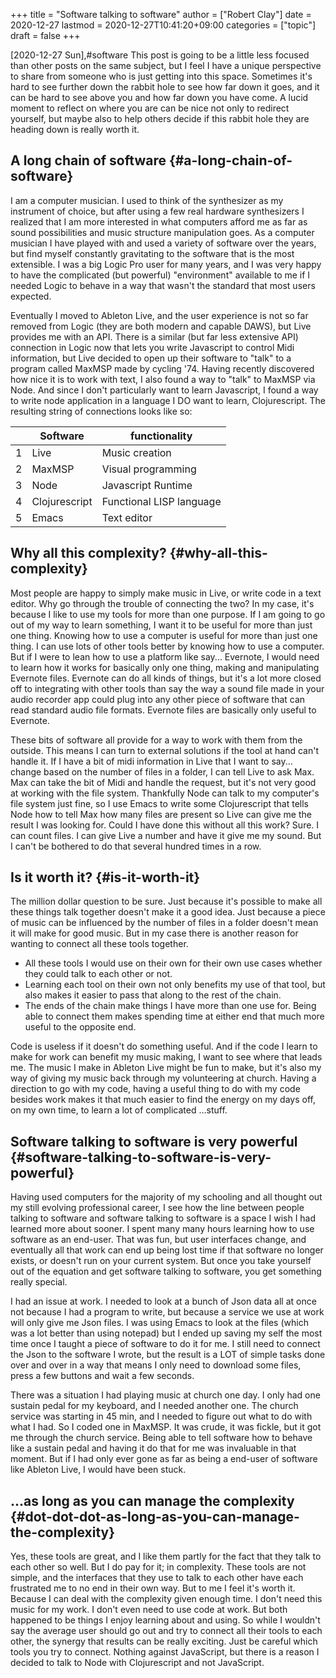 +++
title = "Software talking to software"
author = ["Robert Clay"]
date = 2020-12-27
lastmod = 2020-12-27T10:41:20+09:00
categories = ["topic"]
draft = false
+++

<span class="timestamp-wrapper"><span class="timestamp">[2020-12-27 Sun]</span></span>,#software
This post is going to be a little less focused than other posts on the same
subject, but I feel I have a unique perspective to share from someone who is
just getting into this space. Sometimes it's hard to see further down the rabbit
hole to see how far down it goes, and it can be hard to see above you and how far
down you have come. A lucid moment to reflect on where you are can be nice not
only to redirect yourself, but maybe also to help others decide if this rabbit
hole they are heading down is really worth it.


## A long chain of software {#a-long-chain-of-software}

I am a computer musician. I used to think of the synthesizer as my instrument of
choice, but after using a few real hardware synthesizers I realized that I am
more interested in what computers afford me as far as sound possibilities and
music structure manipulation goes. As a computer musician I have played with and
used a variety of software over the years, but find myself constantly
gravitating to the software that is the most extensible. I was a big Logic Pro
user for many years, and I was very happy to have the complicated (but powerful)
"environment" available to me if I needed Logic to behave in a way that wasn't
the standard that most users expected.

Eventually I moved to Ableton Live, and the user experience is not so far
removed from Logic (they are both modern and capable DAWS), but Live provides me
with an API. There is a similar (but far less extensive API) connection in Logic
now that lets you write Javascript to control Midi information, but Live decided
to open up their software to "talk" to a program called MaxMSP made by cycling
'74. Having recently discovered how nice it is to work with text, I also found a
way to "talk" to MaxMSP via Node. And since I don't particularly want to learn
Javascript, I found a way to write node application in a language I DO want to
learn, Clojurescript. The resulting string of connections looks like so:

|   | Software      | functionality            |
|---|---------------|--------------------------|
| 1 | Live          | Music creation           |
| 2 | MaxMSP        | Visual programming       |
| 3 | Node          | Javascript Runtime       |
| 4 | Clojurescript | Functional LISP language |
| 5 | Emacs         | Text editor              |


## Why all this complexity? {#why-all-this-complexity}

Most people are happy to simply make music in Live, or write code in a text
editor. Why go through the trouble of connecting the two? In my case, it's
because I like to use my tools for more than one purpose. If I am going to go
out of my way to learn something, I want it to be useful for more than just one
thing. Knowing how to use a computer is useful for more than just one thing. I
can use lots of other tools better by knowing how to use a computer. But if I
were to lean how to use a platform like say... Evernote, I would need to learn
how it works for basically only one thing, making and manipulating Evernote
files. Evernote can do all kinds of things, but it's a lot more closed off to
integrating with other tools than say the way a sound file made in your audio
recorder app could plug into any other piece of software that can read standard
audio file formats. Evernote files are basically only useful to Evernote.

These bits of software all provide for a way to work with them from the outside.
This means I can turn to external solutions if the tool at hand can't handle it.
If I have a bit of midi information in Live that I want to say... change based
on the number of files in a folder, I can tell Live to ask Max. Max can take the
bit of Midi and handle the request, but it's not very good at working with the
file system. Thankfully Node can talk to my computer's file system just fine, so
I use Emacs to write some Clojurescript that tells Node how to tell Max how
many files are present so Live can give me the result I was looking for. Could I
have done this without all this work? Sure. I can count files. I can give Live a
number and have it give me my sound. But I can't be bothered to do that several
hundred times in a row.


## Is it worth it? {#is-it-worth-it}

The million dollar question to be sure. Just because it's possible to make all
these things talk together doesn't make it a good idea. Just because a piece of
music can be influenced by the number of files in a folder doesn't mean it will
make for good music. But in my case there is another reason for wanting to
connect all these tools together.

-   All these tools I would use on their own for their own use cases whether they
    could talk to each other or not.
-   Learning each tool on their own not only benefits my use of that tool, but
    also makes it easier to pass that along to the rest of the chain.
-   The ends of the chain make things I have more than one use for. Being able to
    connect them makes spending time at either end that much more useful to the
    opposite end.

Code is useless if it doesn't do something useful. And if the code I learn to
make for work can benefit my music making, I want to see where that leads me.
The music I make in Ableton Live might be fun to make, but it's also my way of
giving my music back through my volunteering at church. Having a direction to go
with my code, having a useful thing to do with my code besides work makes it
that much easier to find the energy on my days off, on my own time, to learn a
lot of complicated ...stuff.


## Software talking to software is very powerful {#software-talking-to-software-is-very-powerful}

Having used computers for the majority of my schooling and all thought out my
still evolving professional career, I see how the line between people talking to
software and software talking to software is a space I wish I had learned more
about sooner. I spent many many hours learning how to use software as an
end-user. That was fun, but user interfaces change, and eventually all that work
can end up being lost time if that software no longer exists, or doesn't run on
your current system. But once you take yourself out of the equation and get
software talking to software, you get something really special.

I had an issue at work. I needed to look at a bunch of Json data all at once not
because I had a program to write, but because a service we use at work will
only give me Json files. I was using Emacs to look at the files (which was a lot
better than using notepad) but I ended up saving my self the most time once I
taught a piece of software to do it for me. I still need to connect the Json to
the software I wrote, but the result is a LOT of simple tasks done over and over
in a way that means I only need to download some files, press a few buttons and
wait a few seconds.

There was a situation I had playing music at church one day. I only had one
sustain pedal for my keyboard, and I needed another one. The church service was
starting in 45 min, and I needed to figure out what to do with what I had. So I
coded one in MaxMSP. It was crude, it was fickle, but it got me through the
church service. Being able to tell software how to behave like a sustain pedal
and having it do that for me was invaluable in that moment. But if I had only
ever gone as far as being a end-user of software like Ableton Live, I would have
been stuck.


## ...as long as you can manage the complexity {#dot-dot-dot-as-long-as-you-can-manage-the-complexity}

Yes, these tools are great, and I like them partly for the fact that they talk
to each other so well. But I do pay for it; in complexity. These tools are not
simple, and the interfaces that they use to talk to each other have each
frustrated me to no end in their own way. But to me I feel it's worth it.
Because I can deal with the complexity given enough time. I don't need this
music for my work. I don't even need to use code at work. But both happened to be
things I enjoy learning about and using. So while I wouldn't say the average
user should go out and try to connect all their tools to each other, the synergy
that results can be really exciting. Just be careful which tools you try to
connect. Nothing against JavaScript, but there is a reason I decided to talk to
Node with Clojurescript and not JavaScript.
